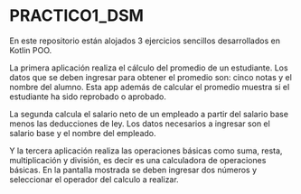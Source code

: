 # PRACTICO1_DSM
En este repositorio están alojados 3 ejercicios sencillos desarrollados en Kotlin POO.

La primera aplicación realiza el cálculo del promedio de un estudiante. Los datos que se deben ingresar para obtener el promedio son: cinco notas y el nombre del alumno. Esta app además de calcular el promedio muestra si el estudiante ha sido reprobado o aprobado.

La segunda calcula el salario neto de un empleado a partir del salario base menos las deducciones de ley. Los datos necesarios a ingresar son el salario base y el nombre del empleado.

Y la tercera aplicación realiza las operaciones básicas como suma, resta, multiplicación y división, es decir es una calculadora de operaciones básicas. En la pantalla mostrada se deben ingresar dos números y seleccionar el operador del calculo a realizar.
